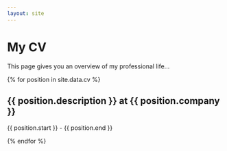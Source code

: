 ```yaml
---
layout: site
---
```


# My CV

This page gives you an overview of my professional life...

{% for position in site.data.cv %}

## {{ position.description }} at {{ position.company }}
{{ position.start }} - {{ position.end }}

{% endfor %}
